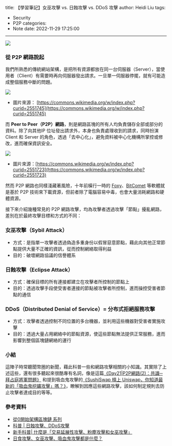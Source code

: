 title: 【學習筆記】女巫攻擊 vs. 日蝕攻擊 vs. DDoS 攻擊
author: Heidi Liu
tags:
  - Security
  - P2P
categories:
  - Note
date: 2022-11-29 17:25:00
---
![](https://i.imgur.com/dOrGjQy.png)

### 從 P2P 網路說起

<!--more-->

我們所熟悉的傳統網站架構，是把所有資源都放在同一台伺服器（Server），當使用者（Client）有需要時再向伺服器發出請求。一旦單一伺服器停擺，就有可能造成整個服務中斷的問題。

![](https://i.imgur.com/OycTetl.png)

- 圖片來源： [https://commons.wikimedia.org/w/index.php?curid=2551745](https://commons.wikimedia.org/w/index.php?curid=2551745)

而 **Peer to Peer（P2P）網路**，則是網路區塊的所有人均負責儲存全部或部分的資料。除了向其他IP 位址發出請求外，本身也負責處理收到的請求，同時扮演 Client 和 Server 的角色，透過「去中心化」，避免資料被中心化機構所掌控或修改，進而確保資訊安全。

![](https://i.imgur.com/cRfMTpC.png)

- 圖片來源：[https://commons.wikimedia.org/w/index.php?curid=2551723](https://commons.wikimedia.org/w/index.php?curid=2551723)

然而 P2P 網路也同樣淺藏著風險，十年前橫行一時的 [Foxy](https://zh.wikipedia.org/wiki/Foxy)、[BitComet](https://zh.wikipedia.org/zh-tw/BitComet) 等軟體就是基於 P2P 技術來下載資源，但前者除了電腦容易中毒，也會大量消耗網路和硬體資源。

接下來介紹幾種常見的 P2P 網路攻擊，均為攻擊者透過攻擊「節點」擾亂網路，差別在於最終攻擊目標和方式的不同：

### **女巫攻擊（Sybil Attack）**

- 方式：是指單一攻擊者透過偽造多重身份以假冒惡意節點，藉此向其他正常節點提供大量不正確的資訊，從而控制網絡取得利益
- 目的：破壞網路協議的信譽體系

### **日蝕攻擊（Eclipse Attack）**

- 方式：確保目標的所有連接都建立在攻擊者所控制的節點上
- 目的：透過攻擊手段使受害者連接的節點被攻擊者所控制，進而操控受害者節點的通信

### DDoS（Distributed Denial of Service）= 分布式拒絕服務攻擊

- 方式：攻擊者透過控制不同位置的多台機器，並利用這些機器對受害者實施攻擊
- 目的：透過大量占用網絡中的節點資源，使這些節點無法提供正常服務，進而影響到整個區塊鏈網絡的運行

### 小結

這陣子時常聽聞幣圈的新聞，藉此科普一些和網路攻擊相關的小知識。其實除了上述這些，還有很多聽起來很酷專有名詞，像是這篇[《Day21|P2P網路(2)：共識─拜占庭將軍問題》](https://ithelp.ithome.com.tw/articles/10216159) 和提到吸血鬼攻擊的[《SushiSwap 槓上 Uniswap，你知道最新的「吸血鬼挖礦攻擊」嗎？》](https://abmedia.io/sushiswap-vampire-mining-alpha-tractor)，瞭解到因應這些網路攻擊，該如何制定規則去防止攻擊者達成目的等等。

### 參考資料

- [從0開始架構區塊鏈 系列](https://ithelp.ithome.com.tw/users/20119982/ironman/2255)
- [科普 | 日蝕攻擊、DDoS攻擊](https://www.panewslab.com/zh_hk/articledetails/D41204717.html)
- [新手科普| 什麼是「交易延展性攻擊、粉塵攻擊和女巫攻擊」](https://www.blocktempo.com/analysis-on-the-current-attack-means-malleability-sybil-and-dust/)
- [日食攻擊、女巫攻擊、吸血鬼攻擊都是什麼？](https://www.panewslab.com/zh_hk/articledetails/D29262700.html)

